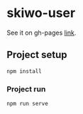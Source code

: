# skiwo-user
See it on gh-pages [link](https://cuteshaun.github.io/skiwo-vue-2/).

## Project setup
```
npm install
```

### Project run
```
npm run serve
```
